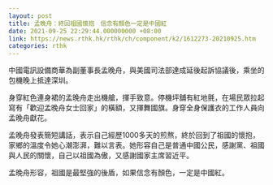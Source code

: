```yaml
---
layout: post
title: 孟晚舟：終回祖國懷抱　信念有顏色一定是中國紅
date: 2021-09-25 22:29:44.000000000 +08:00
link: https://news.rthk.hk/rthk/ch/component/k2/1612273-20210925.htm
categories: rthk
---
```


中國電訊設備商華為副董事長孟晚舟，與美國司法部達成延後起訴協議後，乘坐的包機晚上抵達深圳。

身穿紅色連身裙的孟晚舟走出機艙，揮手致意。停機坪舖有紅地氈，在場民眾拉起寫有「歡迎孟晚舟女士回家」的橫額，又揮舞國旗。身穿全身保護衣的工作人員向孟晚舟獻花。

孟晚舟發表簡短講話，表示自己經歷1000多天的煎熬，終於回到了祖國的懷抱，家鄉的溫度令她心潮澎湃，難以言表。她形容自己是普通中國公民，感謝黨、祖國與人民的關懷，自己以祖國為傲，又感謝國家主席習近平。

孟晚舟形容，祖國是最堅強的後盾，如果信念有顏色，一定是中國紅。
